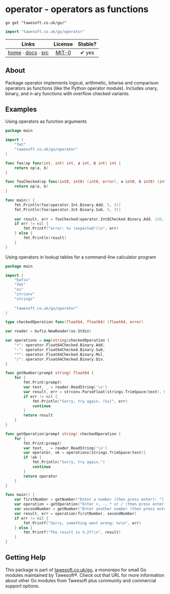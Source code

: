 # operator - operators as functions

```shell script
go get "tawesoft.co.uk/go/"
```

```go
import "tawesoft.co.uk/go/operator"
```

|  Links  | License | Stable? |
|:-------:|:-------:|:-------:|
| [home][home_operator] ∙ [docs][docs_operator] ∙ [src][src_operator] | [MIT-0][copy_operator] | ✔ yes |

[home_operator]: https://tawesoft.co.uk/go/operator
[src_operator]:  https://github.com/tawesoft/go/tree/master/operator
[docs_operator]: https://www.tawesoft.co.uk/go/doc/operator
[copy_operator]: https://github.com/tawesoft/go/tree/master/operator/LICENSE.txt

## About

Package operator implements logical, arithmetic, bitwise and comparison
operators as functions (like the Python operator module). Includes unary,
binary, and n-ary functions with overflow checked variants.


## Examples


Using operators as function arguments
```go
package main

import (
    "fmt"
    "tawesoft.co.uk/go/operator"
)

func foo(op func(int, int) int, a int, b int) int {
    return op(a, b)
}

func fooChecked(op func(int8, int8) (int8, error), a int8, b int8) (int8, error) {
    return op(a, b)
}

func main() {
    fmt.Println(foo(operator.Int.Binary.Add, 5, 3))
    fmt.Println(foo(operator.Int.Binary.Sub, 5, 3))
    
    var result, err = fooChecked(operator.Int8Checked.Binary.Add, 126, 2) // max int8 is 127!
    if err != nil {
        fmt.Printf("error: %v (expected!)\n", err)
    } else {
        fmt.Println(result)
    }
}
```
Using operators in lookup tables for a command-line calculator program
```go
package main

import (
    "bufio"
    "fmt"
    "os"
    "strconv"
    "strings"
    
    "tawesoft.co.uk/go/operator"
)

type checkedOperation func(float64, float64) (float64, error)

var reader = bufio.NewReader(os.Stdin)

var operations = map[string]checkedOperation {
    "+": operator.Float64Checked.Binary.Add,
    "-": operator.Float64Checked.Binary.Sub,
    "*": operator.Float64Checked.Binary.Mul,
    "/": operator.Float64Checked.Binary.Div,
}

func getNumber(prompt string) float64 {
    for {
        fmt.Print(prompt)
        var text, _ = reader.ReadString('\n')
        var result, err = strconv.ParseFloat(strings.TrimSpace(text), 64)
        if err != nil {
            fmt.Println("Sorry, try again. (%v)", err)
            continue
        }
        return result
    }
}

func getOperation(prompt string) checkedOperation {
    for {
        fmt.Print(prompt)
        var text, _ = reader.ReadString('\n')
        var operator, ok = operations[strings.TrimSpace(text)]
        if !ok {
            fmt.Println("Sorry, try again.")
            continue
        }
        return operator
    }
}

func main() {
    var firstNumber = getNumber("Enter a number (then press enter): ")
    var operation = getOperation("Enter +, -, * or / (then press enter) for add, subtract, multiply, or divide: ")
    var secondNumber = getNumber("Enter another number (then press enter): ")
    var result, err = operation(firstNumber, secondNumber)
    if err != nil {
        fmt.Printf("Sorry, something went wrong: %v\n", err)
    } else {
        fmt.Printf("The result is %.2f!\n", result)
    }
}
```

## Getting Help

This package is part of [tawesoft.co.uk/go](https://www.tawesoft.co.uk/go),
a monorepo for small Go modules maintained by Tawesoft®.
Check out that URL for more information about other Go modules from
Tawesoft plus community and commercial support options.